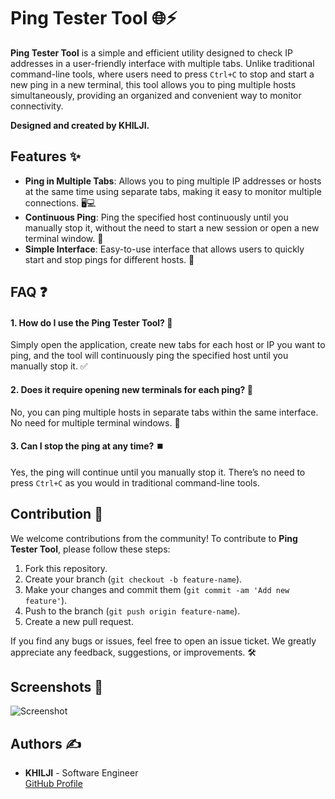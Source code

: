 # Ping Tester Tool 🌐⚡

**Ping Tester Tool** is a simple and efficient utility designed to check IP addresses in a user-friendly interface with multiple tabs. Unlike traditional command-line tools, where users need to press `Ctrl+C` to stop and start a new ping in a new terminal, this tool allows you to ping multiple hosts simultaneously, providing an organized and convenient way to monitor connectivity.

**Designed and created by KHILJI.**

## Features ✨

- **Ping in Multiple Tabs**: Allows you to ping multiple IP addresses or hosts at the same time using separate tabs, making it easy to monitor multiple connections. 🖥️💻
- **Continuous Ping**: Ping the specified host continuously until you manually stop it, without the need to start a new session or open a new terminal window. 🔄
- **Simple Interface**: Easy-to-use interface that allows users to quickly start and stop pings for different hosts. 🎯

## FAQ ❓

#### 1. How do I use the Ping Tester Tool? 🤔

Simply open the application, create new tabs for each host or IP you want to ping, and the tool will continuously ping the specified host until you manually stop it. ✅

#### 2. Does it require opening new terminals for each ping? 🚫

No, you can ping multiple hosts in separate tabs within the same interface. No need for multiple terminal windows. 🌟

#### 3. Can I stop the ping at any time? ⏹️

Yes, the ping will continue until you manually stop it. There’s no need to press `Ctrl+C` as you would in traditional command-line tools.

## Contribution 🤝

We welcome contributions from the community! To contribute to **Ping Tester Tool**, please follow these steps:

1. Fork this repository.
2. Create your branch (`git checkout -b feature-name`).
3. Make your changes and commit them (`git commit -am 'Add new feature'`).
4. Push to the branch (`git push origin feature-name`).
5. Create a new pull request.

If you find any bugs or issues, feel free to open an issue ticket. We greatly appreciate any feedback, suggestions, or improvements. 🛠️

## Screenshots 📸

![Screenshot](https://github.com/user-attachments/assets/8fbec58b-2a3c-4c24-8956-4ab4de70e47d)


## Authors ✍️

- **KHILJI** - Software Engineer  
  [GitHub Profile](https://github.com/Smalick0478)
